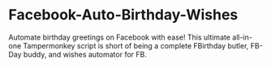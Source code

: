 # Facebook-Auto-Birthday-Wishes
Automate birthday greetings on Facebook with ease! This ultimate all-in-one Tampermonkey script is short of being a complete FBirthday butler, FB-Day buddy, and wishes automator for FB.
